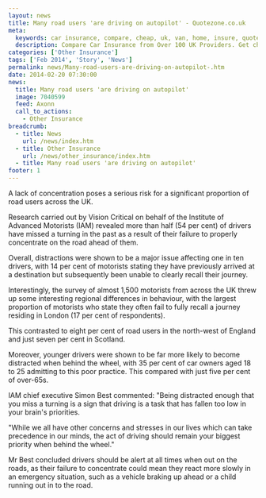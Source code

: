 ```yaml
---
layout: news
title: Many road users 'are driving on autopilot' - Quotezone.co.uk
meta:
  keywords: car insurance, compare, cheap, uk, van, home, insure, quotes, online, comparison, bike, loans, life
  description: Compare Car Insurance from Over 100 UK Providers. Get cheap quotes online now using our fast, free, secure comparison site
categories: ['Other Insurance']
tags: ['Feb 2014', 'Story', 'News']
permalink: news/Many-road-users-are-driving-on-autopilot-.htm
date: 2014-02-20 07:30:00
news:
  title: Many road users 'are driving on autopilot'
  image: 7040599
  feed: Axonn
  call_to_actions:
    - Other Insurance
breadcrumb:
  - title: News
    url: /news/index.htm
  - title: Other Insurance
    url: /news/other_insurance/index.htm
  - title: Many road users 'are driving on autopilot'
footer: 1
---
```


A lack of concentration poses a serious risk for a significant proportion of road users across the UK.

Research carried out by Vision Critical on behalf of the Institute of Advanced Motorists (IAM) revealed more than half (54 per cent) of drivers have missed a turning in the past as a result of their failure to properly concentrate on the road ahead of them.

Overall, distractions were shown to be a major issue affecting one in ten drivers, with 14 per cent of motorists stating they have previously arrived at a destination but subsequently been unable to clearly recall their journey.

Interestingly, the survey of almost 1,500 motorists from across the UK threw up some interesting regional differences in behaviour, with the largest proportion of motorists who state they often fail to fully recall a journey residing in London (17 per cent of respondents).

This contrasted to eight per cent of road users in the north-west of England and just seven per cent in Scotland.

Moreover, younger drivers were shown to be far more likely to become distracted when behind the wheel, with 35 per cent of car owners aged 18 to 25 admitting to this poor practice. This compared with just five per cent of over-65s.

IAM chief executive Simon Best commented: &quot;Being distracted enough that you miss a turning is a sign that driving is a task that has fallen too low in your brain&#39;s priorities.&nbsp;

&quot;While we all have other concerns and stresses in our lives which can take precedence in our minds, the act of driving should remain your biggest priority when behind the wheel.&quot;

Mr Best concluded drivers should be alert at all times when out on the roads, as their failure to concentrate could mean they react more slowly in an emergency situation, such as a vehicle braking up ahead or a child running out in to the road.
